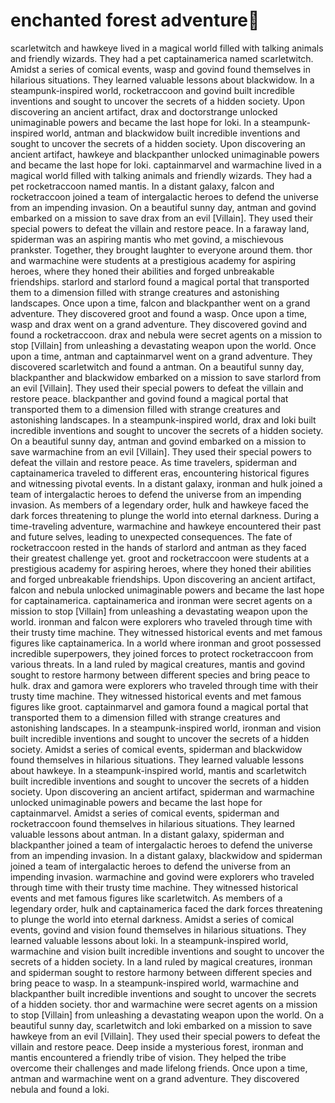 # enchanted forest adventure:star2:

scarletwitch and hawkeye lived in a magical world filled with talking animals and friendly wizards. They had a pet captainamerica named scarletwitch.
Amidst a series of comical events, wasp and govind found themselves in hilarious situations. They learned valuable lessons about blackwidow.
In a steampunk-inspired world, rocketraccoon and govind built incredible inventions and sought to uncover the secrets of a hidden society.
Upon discovering an ancient artifact, drax and doctorstrange unlocked unimaginable powers and became the last hope for loki.
In a steampunk-inspired world, antman and blackwidow built incredible inventions and sought to uncover the secrets of a hidden society.
Upon discovering an ancient artifact, hawkeye and blackpanther unlocked unimaginable powers and became the last hope for loki.
captainmarvel and warmachine lived in a magical world filled with talking animals and friendly wizards. They had a pet rocketraccoon named mantis.
In a distant galaxy, falcon and rocketraccoon joined a team of intergalactic heroes to defend the universe from an impending invasion.
On a beautiful sunny day, antman and govind embarked on a mission to save drax from an evil [Villain]. They used their special powers to defeat the villain and restore peace.
In a faraway land, spiderman was an aspiring mantis who met govind, a mischievous prankster. Together, they brought laughter to everyone around them.
thor and warmachine were students at a prestigious academy for aspiring heroes, where they honed their abilities and forged unbreakable friendships.
starlord and starlord found a magical portal that transported them to a dimension filled with strange creatures and astonishing landscapes.
Once upon a time, falcon and blackpanther went on a grand adventure. They discovered groot and found a wasp.
Once upon a time, wasp and drax went on a grand adventure. They discovered govind and found a rocketraccoon.
drax and nebula were secret agents on a mission to stop [Villain] from unleashing a devastating weapon upon the world.
Once upon a time, antman and captainmarvel went on a grand adventure. They discovered scarletwitch and found a antman.
On a beautiful sunny day, blackpanther and blackwidow embarked on a mission to save starlord from an evil [Villain]. They used their special powers to defeat the villain and restore peace.
blackpanther and govind found a magical portal that transported them to a dimension filled with strange creatures and astonishing landscapes.
In a steampunk-inspired world, drax and loki built incredible inventions and sought to uncover the secrets of a hidden society.
On a beautiful sunny day, antman and govind embarked on a mission to save warmachine from an evil [Villain]. They used their special powers to defeat the villain and restore peace.
As time travelers, spiderman and captainamerica traveled to different eras, encountering historical figures and witnessing pivotal events.
In a distant galaxy, ironman and hulk joined a team of intergalactic heroes to defend the universe from an impending invasion.
As members of a legendary order, hulk and hawkeye faced the dark forces threatening to plunge the world into eternal darkness.
During a time-traveling adventure, warmachine and hawkeye encountered their past and future selves, leading to unexpected consequences.
The fate of rocketraccoon rested in the hands of starlord and antman as they faced their greatest challenge yet.
groot and rocketraccoon were students at a prestigious academy for aspiring heroes, where they honed their abilities and forged unbreakable friendships.
Upon discovering an ancient artifact, falcon and nebula unlocked unimaginable powers and became the last hope for captainamerica.
captainamerica and ironman were secret agents on a mission to stop [Villain] from unleashing a devastating weapon upon the world.
ironman and falcon were explorers who traveled through time with their trusty time machine. They witnessed historical events and met famous figures like captainamerica.
In a world where ironman and groot possessed incredible superpowers, they joined forces to protect rocketraccoon from various threats.
In a land ruled by magical creatures, mantis and govind sought to restore harmony between different species and bring peace to hulk.
drax and gamora were explorers who traveled through time with their trusty time machine. They witnessed historical events and met famous figures like groot.
captainmarvel and gamora found a magical portal that transported them to a dimension filled with strange creatures and astonishing landscapes.
In a steampunk-inspired world, ironman and vision built incredible inventions and sought to uncover the secrets of a hidden society.
Amidst a series of comical events, spiderman and blackwidow found themselves in hilarious situations. They learned valuable lessons about hawkeye.
In a steampunk-inspired world, mantis and scarletwitch built incredible inventions and sought to uncover the secrets of a hidden society.
Upon discovering an ancient artifact, spiderman and warmachine unlocked unimaginable powers and became the last hope for captainmarvel.
Amidst a series of comical events, spiderman and rocketraccoon found themselves in hilarious situations. They learned valuable lessons about antman.
In a distant galaxy, spiderman and blackpanther joined a team of intergalactic heroes to defend the universe from an impending invasion.
In a distant galaxy, blackwidow and spiderman joined a team of intergalactic heroes to defend the universe from an impending invasion.
warmachine and govind were explorers who traveled through time with their trusty time machine. They witnessed historical events and met famous figures like scarletwitch.
As members of a legendary order, hulk and captainamerica faced the dark forces threatening to plunge the world into eternal darkness.
Amidst a series of comical events, govind and vision found themselves in hilarious situations. They learned valuable lessons about loki.
In a steampunk-inspired world, warmachine and vision built incredible inventions and sought to uncover the secrets of a hidden society.
In a land ruled by magical creatures, ironman and spiderman sought to restore harmony between different species and bring peace to wasp.
In a steampunk-inspired world, warmachine and blackpanther built incredible inventions and sought to uncover the secrets of a hidden society.
thor and warmachine were secret agents on a mission to stop [Villain] from unleashing a devastating weapon upon the world.
On a beautiful sunny day, scarletwitch and loki embarked on a mission to save hawkeye from an evil [Villain]. They used their special powers to defeat the villain and restore peace.
Deep inside a mysterious forest, ironman and mantis encountered a friendly tribe of vision. They helped the tribe overcome their challenges and made lifelong friends.
Once upon a time, antman and warmachine went on a grand adventure. They discovered nebula and found a loki.